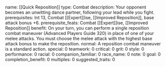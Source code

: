 name: [[Quick Reposition]]
type: Combat
description: Your opponent becomes an unwitting dance partner, following your lead while you fight.
prerequisites: Int 13, Combat [[Expert]]ise, [[Improved Reposition]], base attack bonus +6.
prerequisite_feats: Combat [[Expert]]ise, [[Improved Reposition]]
benefit: On your turn, you can perform a single reposition combat maneuver (Advanced Players Guide 320) in place of one of your melee attacks. You must choose the melee attack with the highest base attack bonus to make the reposition.
normal: A reposition combat maneuver is a standard action.
special: 0
teamwork: 0
critical: 0
grit: 0
style: 0
performance: 0
racial: 0
companion_familiar: 0
race_name: 0
note: 0
goal: 0
completion_benefit: 0
multiples: 0
suggested_traits: 0
